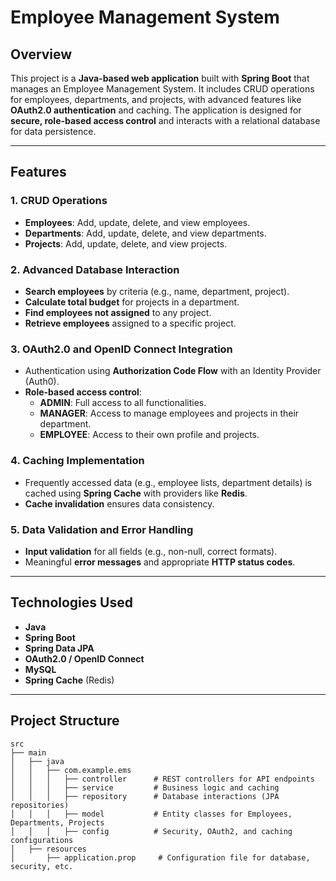 # Employee Management System

## Overview
This project is a **Java-based web application** built with **Spring Boot** that manages an Employee Management System. It includes CRUD operations for employees, departments, and projects, with advanced features like **OAuth2.0 authentication** and caching. The application is designed for **secure, role-based access control** and interacts with a relational database for data persistence.

---

## Features

### 1. CRUD Operations
- **Employees**: Add, update, delete, and view employees.
- **Departments**: Add, update, delete, and view departments.
- **Projects**: Add, update, delete, and view projects.

### 2. Advanced Database Interaction
- **Search employees** by criteria (e.g., name, department, project).
- **Calculate total budget** for projects in a department.
- **Find employees not assigned** to any project.
- **Retrieve employees** assigned to a specific project.

### 3. OAuth2.0 and OpenID Connect Integration
- Authentication using **Authorization Code Flow** with an Identity Provider (Auth0).
- **Role-based access control**:
    - **ADMIN**: Full access to all functionalities.
    - **MANAGER**: Access to manage employees and projects in their department.
    - **EMPLOYEE**: Access to their own profile and projects.

### 4. Caching Implementation
- Frequently accessed data (e.g., employee lists, department details) is cached using **Spring Cache** with providers like **Redis**.
- **Cache invalidation** ensures data consistency.

### 5. Data Validation and Error Handling
- **Input validation** for all fields (e.g., non-null, correct formats).
- Meaningful **error messages** and appropriate **HTTP status codes**.


---

## Technologies Used
- **Java**
- **Spring Boot**
- **Spring Data JPA**
- **OAuth2.0 / OpenID Connect**
- **MySQL**
- **Spring Cache** (Redis)

---

## Project Structure
```plaintext
src  
├── main  
│   ├── java  
│   │   ├── com.example.ems  
│   │   │   ├── controller      # REST controllers for API endpoints  
│   │   │   ├── service         # Business logic and caching  
│   │   │   ├── repository      # Database interactions (JPA repositories)  
│   │   │   ├── model           # Entity classes for Employees, Departments, Projects  
│   │   │   ├── config          # Security, OAuth2, and caching configurations  
│   ├── resources  
│       ├── application.prop     # Configuration file for database, security, etc.  



